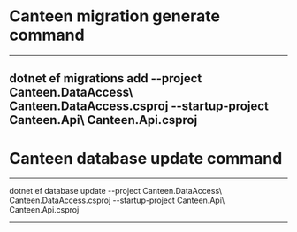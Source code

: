 # Canteen migration generate command

---

## dotnet ef migrations add <Migration-name> --project Canteen.DataAccess\ Canteen.DataAccess.csproj --startup-project Canteen.Api\ Canteen.Api.csproj

# Canteen database update command

---

dotnet ef database update --project Canteen.DataAccess\ Canteen.DataAccess.csproj --startup-project Canteen.Api\ Canteen.Api.csproj

---
